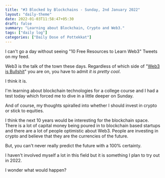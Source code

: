 ```yaml
---
title: "#3 Blocked by Blockchains - Sunday, 2nd January 2022"
layout: "daily-theme"
date: 2022-01-03T11:58:47+05:30
draft: false
summary: "Learning about Blockchain, Crypto and Web3."
tags: ["daily log"]
categories: ["Daily Dose of Pottekkat"]
---
```


I can't go a day without seeing "10 Free Resources to Learn Web3" Tweets on my feed.

Web3 is the talk of the town these days. Regardless of which side of "[Web3 is Bullshit](https://www.stephendiehl.com/blog/web3-bullshit.html)" you are on, you have to admit _it is pretty cool_.

I think it is.

I'm learning about blockchain technologies for a college course and I had a test today which forced me to dive in a little deeper on Sunday.

And of course, my thoughts spiralled into whether I should invest in crypto or stick to equities.

I think the next 10 years would be interesting for the blockchain space. There is a lot of capital money being poured in to blockchain based startups and there are a lot of people optimistic about Web3. People are investing in crypto and believe that they are the currencies of the future.

But, you can't never really predict the future with a 100% certainty.

I haven't involved myself a lot in this field but it is something I plan to try out in 2022.

I wonder what would happen?